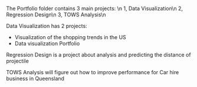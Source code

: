 The Portfolio folder contains 3 main projects: \n
1, Data Visualization\n
2, Regression Design\n
3, TOWS Analysis\n


Data Visualization has 2 projects:
* Visualization of the shopping trends in the US
* Data visualization Portfolio

Regression Design is a project about analysis and predicting the distance of projectile

TOWS Analysis will figure out how to improve performance for Car hire business in Queensland 
